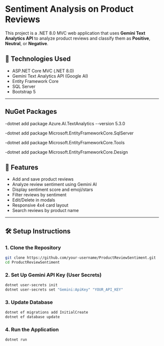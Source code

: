# Sentiment Analysis on Product Reviews

This project is a .NET 8.0 MVC web application that uses **Gemini Text Analytics API** to analyze product reviews and classify them as **Positive**, **Neutral**, or **Negative**.

## 🔧 Technologies Used
- ASP.NET Core MVC (.NET 8.0)
- Gemini Text Analytics API (Google AI)
- Entity Framework Core
- SQL Server
- Bootstrap 5

---
## NuGet Packages

-dotnet add package Azure.AI.TextAnalytics --version 5.3.0

-dotnet add package Microsoft.EntityFrameworkCore.SqlServer

-dotnet add package Microsoft.EntityFrameworkCore.Tools

-dotnet add package Microsoft.EntityFrameworkCore.Design

## 🚀 Features
- Add and save product reviews
- Analyze review sentiment using Gemini AI
- Display sentiment score and emoji/stars
- Filter reviews by sentiment
- Edit/Delete in modals
- Responsive 4x4 card layout
- Search reviews by product name

---

## 🛠️ Setup Instructions

### 1. Clone the Repository
```bash
git clone https://github.com/your-username/ProductReviewSentiment.git
cd ProductReviewSentiment
```

### 2. Set Up Gemini API Key (User Secrets)
```bash
dotnet user-secrets init
dotnet user-secrets set "Gemini:ApiKey" "YOUR_API_KEY"
```

### 3. Update Database
```bash
dotnet ef migrations add InitialCreate
dotnet ef database update
```

### 4. Run the Application
```bash
dotnet run
```


